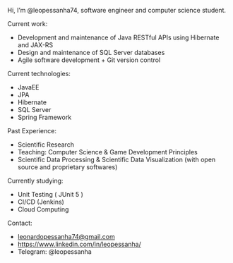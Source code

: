 Hi, I’m @leopessanha74, software engineer and computer science student.

Current work:
- Development and maintenance of Java RESTful APIs using Hibernate and JAX-RS
- Design and maintenance of SQL Server databases
- Agile software development + Git version control

Current technologies:
- JavaEE
- JPA
- Hibernate
- SQL Server
- Spring Framework

Past Experience:
- Scientific Research
- Teaching: Computer Science & Game Development Principles
- Scientific Data Processing & Scientific Data Visualization (with open source and proprietary softwares)

Currently studying:
- Unit Testing ( JUnit 5 )
- CI/CD (Jenkins)
- Cloud Computing

Contact:
- leonardopessanha74@gmail.com
- https://www.linkedin.com/in/leopessanha/
- Telegram: @leopessanha

<!---
leopessanha74/leopessanha74 is a ✨ special ✨ repository because its `README.md` (this file) appears on your GitHub profile.
You can click the Preview link to take a look at your changes.
--->

